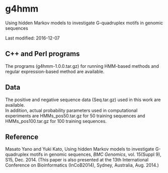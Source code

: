 # g4hmm
Using hidden Markov models to investigate G-quadruplex motifs in genomic sequences

Last modified: 2016-12-07

## C++ and Perl programs  
The programs (g4hmm-1.0.0.tar.gz) for running HMM-based methods and regular expression-based method are available.

## Data    
The positive and negative sequence data (Seq.tar.gz) used in this work are available.  
In addition, actual probability parameters used in computational experiments are HMMs_pos50.tar.gz for 50 training sequences and HMMs_pos100.tar.gz for 100 training sequences.

## Reference  
Masato Yano and Yuki Kato,
Using hidden Markov models to investigate G-quadruplex motifs in genomic sequences,
*BMC Genomics*, vol. 15(Suppl 9), S15, Dec. 2014.
(This paper is also presented at the 13th International Conference on Bioinformatics (InCoB2014), Sydney, Australia, Aug. 2014.)
